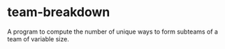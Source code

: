 # team-breakdown
A program to compute the number of unique ways to form subteams of a team of variable size.
